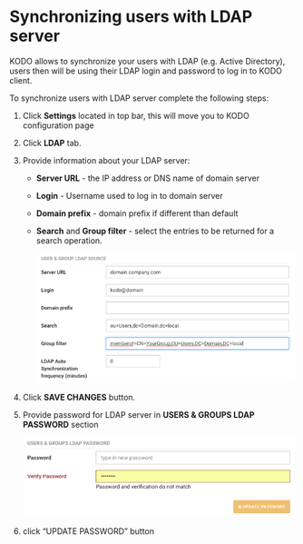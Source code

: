 # Synchronizing users with LDAP server

KODO allows to synchronize your users with LDAP \(e.g. Active Directory\), users then will be using their LDAP login and password to log in to KODO client.

To synchronize users with LDAP server complete the following steps:

1. Click **Settings** located in top bar, this will move you to KODO configuration page
2. Click **LDAP** tab.
3. Provide information about your LDAP server:
   * **Server URL** - the IP address or DNS name of domain server
   * **Login** - Username used to log in to domain server
   * **Domain prefix** - domain prefix if different than default
   * **Search** and **Group filter** - select the entries to be returned for a search operation.

     ![ldap](../.gitbook/assets/ldap%20%281%29.png)
4. Click **SAVE CHANGES** button.
5. Provide password for LDAP server in **USERS & GROUPS LDAP PASSWORD** section

   ![ldap\_password](../.gitbook/assets/ldap_password.png)

6. click “UPDATE PASSWORD” button


